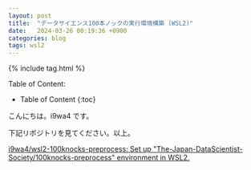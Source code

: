 ```yaml
---
layout: post
title:  "データサイエンス100本ノックの実行環境構築 (WSL2)"
date:   2024-03-26 00:19:36 +0900
categories: blog
tags: wsl2
---
```


{% include tag.html %}

Table of Content:
- Table of Content
{:toc}

<!-- # h1 -->

こんにちは。i9wa4 です。

下記リポジトリを見てください。以上。

[i9wa4/wsl2-100knocks-preprocess: Set up "The-Japan-DataScientist-Society/100knocks-preprocess" environment in WSL2.](https://github.com/i9wa4/wsl2-100knocks-preprocess)
